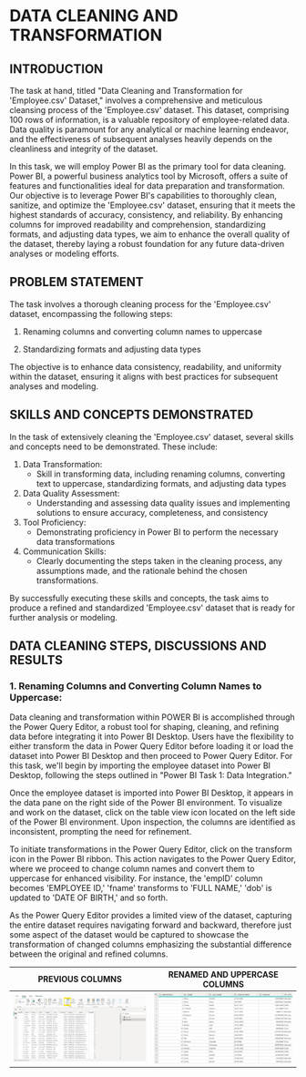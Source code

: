 # DATA CLEANING AND TRANSFORMATION

## INTRODUCTION

The task at hand, titled "Data Cleaning and Transformation for 'Employee.csv' Dataset," involves a comprehensive and meticulous cleansing process of the 'Employee.csv' dataset. This dataset, comprising 100 rows of information, is a valuable repository of employee-related data. Data quality is paramount for any analytical or machine learning endeavor, and the effectiveness of subsequent analyses heavily depends on the cleanliness and integrity of the dataset.

In this task, we will employ Power BI as the primary tool for data cleaning. Power BI, a powerful business analytics tool by Microsoft, offers a suite of features and functionalities ideal for data preparation and transformation. Our objective is to leverage Power BI's capabilities to thoroughly clean, sanitize, and optimize the 'Employee.csv' dataset, ensuring that it meets the highest standards of accuracy, consistency, and reliability. By enhancing columns for improved readability and comprehension, standardizing formats, and adjusting data types, we aim to enhance the overall quality of the dataset, thereby laying a robust foundation for any future data-driven analyses or modeling efforts.

## PROBLEM STATEMENT

The task involves a thorough cleaning process for the 'Employee.csv' dataset, encompassing the following steps:
1. Renaming columns and converting column names to uppercase
   
2. Standardizing formats and adjusting data types

The objective is to enhance data consistency, readability, and uniformity within the dataset, ensuring it aligns with best practices for subsequent analyses and modeling.

## SKILLS AND CONCEPTS DEMONSTRATED

In the task of extensively cleaning the 'Employee.csv' dataset, several skills and concepts need to be demonstrated. These include:

1. Data Transformation:
   - Skill in transforming data, including renaming columns, converting text to uppercase, standardizing formats, and adjusting data types
2. Data Quality Assessment:
   - Understanding and assessing data quality issues and implementing solutions to ensure accuracy, completeness, and consistency
3. Tool Proficiency:
   - Demonstrating proficiency in Power BI to perform the necessary data transformations
4. Communication Skills:
   - Clearly documenting the steps taken in the cleaning process, any assumptions made, and the rationale behind the chosen transformations.

By successfully executing these skills and concepts, the task aims to produce a refined and standardized 'Employee.csv' dataset that is ready for further analysis or modeling.

## DATA CLEANING STEPS, DISCUSSIONS AND RESULTS

### 1. Renaming Columns and Converting Column Names to Uppercase:

Data cleaning and transformation within POWER BI is accomplished through the Power Query Editor, a robust tool for shaping, cleaning, and refining data before integrating it into Power BI Desktop. Users have the flexibility to either transform the data in Power Query Editor before loading it or load the dataset into Power BI Desktop and then proceed to Power Query Editor. For this task, we'll begin by importing the employee dataset into Power BI Desktop, following the steps outlined in "Power BI Task 1: Data Integration."

Once the employee dataset is imported into Power BI Desktop, it appears in the data pane on the right side of the Power BI environment. To visualize and work on the dataset, click on the table view icon located on the left side of the Power BI environment. Upon inspection, the columns are identified as inconsistent, prompting the need for refinement.

To initiate transformations in the Power Query Editor, click on the transform icon in the Power BI ribbon. This action navigates to the Power Query Editor, where we proceed to change column names and convert them to uppercase for enhanced visibility. For instance, the 'empID' column becomes 'EMPLOYEE ID,' 'fname' transforms to 'FULL NAME,' 'dob' is updated to 'DATE OF BIRTH,' and so forth.

As the Power Query Editor provides a limited view of the dataset, capturing the entire dataset requires navigating forward and backward, therefore just some aspect of the dataset would be captured to showcase the transformation of changed columns emphasizing the substantial difference between the original and refined columns.

PREVIOUS COLUMNS            | RENAMED AND UPPERCASE COLUMNS
:--------------------------:|:-----------------------------:
![](task2.png)              | ![](task2a.png)     

    
   










